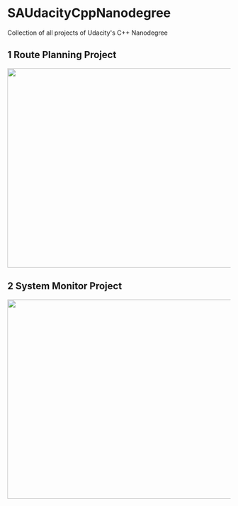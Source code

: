 # SAUdacityCppNanodegree
Collection of all projects of Udacity's C++ Nanodegree

## 1 Route Planning Project

<img src="RoutePlanning/map.png" width="600" height="450" />

## 2 System Monitor Project

<img src="SystemMonitor/images/monitor.png" width="600" height="450" />
